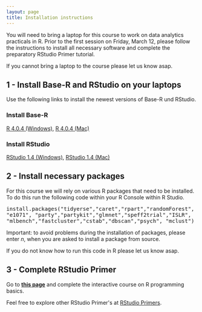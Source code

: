 ```yaml
---
layout: page
title: Installation instructions
---
```


You will need to bring a laptop for this course to work on data analytics practicals in R. Prior to the first session on Friday, March 12, please follow the instructions to install all necessary software and complete the preparatory RStudio Primer tutorial.

If you cannot bring a laptop to the course please let us know asap.

## 1 - Install Base-R and RStudio on your laptops

Use the following links to install the newest versions of Base-R und RStudio.

### Install Base-R
<a href="https://cloud.r-project.org/bin/windows/base/R-4.0.4-win.exe">R 4.0.4 (Windows)</a>,
<a href="https://cloud.r-project.org/bin/macosx/R-4.0.4.pkg">R 4.0.4 (Mac)</a><br>

### Install RStudio
<a href="https://download1.rstudio.org/desktop/windows/RStudio-1.4.1103.exe">RStudio 1.4 (Windows)</a>,
<a href="https://download1.rstudio.org/desktop/macos/RStudio-1.4.1103.dmg">RStudio 1.4 (Mac)</a>

## 2 - Install necessary packages

For this course we will rely on various R packages that need to be installed. To do this run the following code within your R Console within R Studio.

<font style="font-family: 'Lucida Console', Monaco, monospace;">
install.packages("tidyerse","caret","rpart","randomForest","e1071",
                 "party","partykit","glmnet","speff2trial","ISLR",
                 "mlbench","fastcluster","cstab","dbscan","psych",
                 "mclust")
</font>

Important: to avoid problems during the installation of packages, please enter *n*, when you are asked to install a package from source.

If you do not know how to run this code in R please let us know asap.

## 3 - Complete RStudio Primer

Go to <a href="https://rstudio.cloud/learn/primers/1.2"><b>this page</b></a> and complete the interactive course on R programming basics.

Feel free to explore other RStudio Primer's at <a href="https://rstudio.cloud/learn/primers">RStudio Primers</a>.
